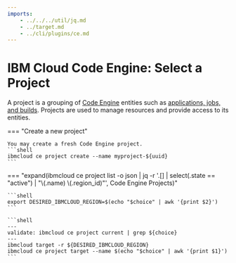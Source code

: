 ```yaml
---
imports:
    - ../../../util/jq.md
    - ../target.md
    - ../cli/plugins/ce.md
---
```


# IBM Cloud Code Engine: Select a Project

A project is a grouping of [Code
Engine](https://cloud.ibm.com/docs/codeengine) entities such as
[applications, jobs, and
builds](https://cloud.ibm.com/docs/codeengine?topic=codeengine-about#terminology). Projects
are used to manage resources and provide access to its entities.

=== "Create a new project"

    You may create a fresh Code Engine project.
    ```shell
    ibmcloud ce project create --name myproject-${uuid}
    ```

=== "expand(ibmcloud ce project list -o json | jq -r '.[] | select(.state == \"active\")  | \"\\(.name) \\(.region_id)\"', Code Engine Projects)"

    ```shell
    export DESIRED_IBMCLOUD_REGION=$(echo "$choice" | awk '{print $2}')
    ```

    ```shell
    ---
    validate: ibmcloud ce project current | grep ${choice}
    ---
    ibmcloud target -r ${DESIRED_IBMCLOUD_REGION}
    ibmcloud ce project target --name $(echo "$choice" | awk '{print $1}')
    ```
